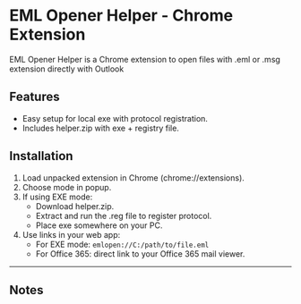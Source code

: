 # EML Opener Helper - Chrome Extension

EML Opener Helper is a Chrome extension to open files with .eml or .msg extension directly with Outlook

## Features
- Easy setup for local exe with protocol registration.
- Includes helper.zip with exe + registry file.

## Installation
1. Load unpacked extension in Chrome (chrome://extensions).
2. Choose mode in popup.
3. If using EXE mode:
   - Download helper.zip.
   - Extract and run the .reg file to register protocol.
   - Place exe somewhere on your PC.
4. Use links in your web app:
   - For EXE mode: `emlopen://C:/path/to/file.eml`
   - For Office 365: direct link to your Office 365 mail viewer.

---

## Notes
